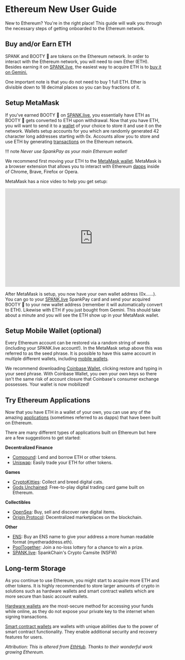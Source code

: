 # Ethereum New User Guide

New to Ethereum? You're in the right place! This guide will walk you through the necessary steps of getting onboarded to the Ethereum network.

## Buy and/or Earn ETH

SPANK and BOOTY 🍑 are tokens on the Ethereum network. In order to interact with the Ethereum network, you will need to own Ether (ETH). Besides earning it on [SPANK.live](https://spank.live), the easiest way to acquire ETH is to [buy it on Gemini.](https://www.gemini.com)

One important note is that you do not need to buy 1 full ETH. Ether is divisible down to 18 decimal places so you can buy fractions of it.

## Setup MetaMask

If you've earned BOOTY 🍑 on [SPANK.live](https://spank.live), you essentially have ETH as BOOTY 🍑 gets converted to ETH upon withdrawal. Now that you have ETH, you will want to send it to a [wallet](https://docs.ethhub.io/using-ethereum/wallets/intro-to-ethereum-wallets/) of your choice to store it and use it on the network. Wallets setup accounts for you which are randomly generated 42 character long addresses starting with 0x. Accounts allow you to store and use ETH by generating [transactions](https://docs.ethhub.io/using-ethereum/transactions/) on the Ethereum network. 

!!! note
    _Never use SpankPay as your main Ethereum wallet!_

We recommend first moving your ETH to the [MetaMask wallet](https://metamask.io/). MetaMask is a browser extension that allows you to interact with Ethereum [dapps](https://docs.ethhub.io/built-on-ethereum/built-on-ethereum/) inside of Chrome, Brave, Firefox or Opera.

MetaMask has a nice video to help you get setup:

<iframe width="560" height="315" src="https://www.youtube.com/embed/ZIGUC9JAAw8" frameborder="0" allow="accelerometer; autoplay; encrypted-media; gyroscope; picture-in-picture" allowfullscreen></iframe>

After MetaMask is setup, you now have your own wallet address (0x......). You can go to your [SPANK.live](https://spank.live) SpankPay card and send your acquired BOOTY 🍑 to your new wallet address (remember it will automatically convert to ETH). Likewise with ETH if you just bought from Gemini. This should take about a minute and you will see the ETH show up in your MetaMask wallet.

## Setup Mobile Wallet (optional)

Every Ethereum account can be restored via a random string of words (including your SPANK.live account!). In the MetaMask setup above this was referred to as the seed phrase. It is possible to have this same account in multiple different wallets, including [mobile wallets](https://docs.ethhub.io/using-ethereum/wallets/mobile/). 

We recommend downloading [Coinbase Wallet](https://wallet.coinbase.com), clicking restore and typing in your seed phrase. With Coinbase Wallet, you own your own keys so there isn't the same risk of account closure that Coinbase's consumer exchange possesses. Your wallet is now mobilized!

## Try Ethereum Applications

Now that you have ETH in a wallet of your own, you can use any of the amazing [applications](https://docs.ethhub.io/built-on-ethereum/built-on-ethereum/) (sometimes referred to as dapps) that have been built on Ethereum. 

There are many different types of applications built on Ethereum but here are a few suggestions to get started:

**Decentralized Finance**

* [Compound](https://compound.finance/): Lend and borrow ETH or other tokens.
* [Uniswap](https://uniswap.exchange/swap): Easily trade your ETH for other tokens.

**Games**

* [CryptoKitties](https://www.cryptokitties.co/): Collect and breed digital cats.
* [Gods Unchained](https://godsunchained.com/): Free-to-play digital trading card game built on Ethereum.

**Collectibles**

* [OpenSea](https://opensea.io/): Buy, sell and discover rare digital items.
* [Origin Protocol](https://www.originprotocol.com/en): Decentralized marketplaces on the blockchain.

**Other**

* [ENS](https://manager.ens.domains/): Buy an ENS name to give your address a more human readable format (myetheraddress.eth).
* [PoolTogether](https://www.pooltogether.us/how-it-works): Join a no-loss lottery for a chance to win a prize.
* [SPANK.live](https://spank.live): SpankChain's Crypto Camsite (NSFW)

## Long-term Storage

As you continue to use Ethereum, you might start to acquire more ETH and other tokens. It is highly recommended to store larger amounts of crypto in solutions such as hardware wallets and smart contract wallets which are more secure than basic account wallets.

[Hardware wallets](https://docs.ethhub.io/using-ethereum/wallets/hardware/) are the most-secure method for accessing your funds while online, as they do not expose your private key to the internet when signing transactions.

[Smart contract wallets](https://docs.ethhub.io/using-ethereum/wallets/smart-contract-wallets/) are wallets with unique abilities due to the power of smart contract functionality. They enable additional security and recovery features for users.


_Attribution: This is altered from [EthHub](https://ethhub.com). Thanks to their wonderful work growing Ethereum._
